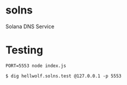 # solns
Solana DNS Service

# Testing

```
PORT=5553 node index.js 
```

```
$ dig hellwolf.solns.test @127.0.0.1 -p 5553
```
